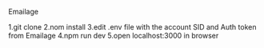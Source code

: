 Emailage

1.git clone
2.nom install
3.edit .env file with the account SID and Auth token from Emailage
4.npm run dev
5.open localhost:3000 in browser
